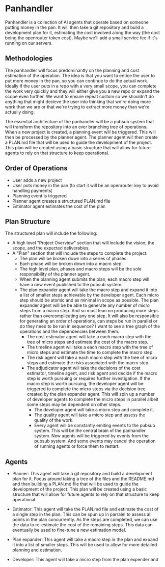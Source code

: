 # Panhandler

Panhandler is a collection of AI agents that operate based on someone putting money in the pan. It will then take a git repository and build a development plan for it, estimating the cost involved along the way (the cost being the openrouter token cost). Maybe we'll add a small service fee if it's running on our servers.

## Methodologies

The panhandler will focus predominantly on the planning and cost estimation of the operation. The idea is that you want to entice the user to put more money in the pan, so you can continue to do the actual work. Ideally if the user puts in a repo with a very small scope, you can complete the work very quickly and they will either give you a new repo or expand the scope even further. We want to ensure repeat custom so we shouldn't do anything that might decieve the user into thinking that we're doing more work than we are or that we're trying to extract more money than we're actually doing.

The essential architecture of the panhandler will be a pubsub system that will transform the repository into an ever branching tree of operations. When a new project is created, a planning event will be triggered. This will then be processed by the planner agent. The planner agent will then create a PLAN.md file that will be used to guide the development of the project. This plan will be created using a basic structure that will allow for future agents to rely on that structure to keep operational.

## Order of Operations

- User adds a new project
- User puts money in the pan (to start it will be an openrouter key to avoid handling payments)
- Planning event is triggered
- Planner agent creates a structured PLAN.md file
- Estimator agent estimates the cost of the plan

## Plan Structure

The structured plan will include the following:

- A high level "Project Overview" section that will include the vision, the scope, and the expected deliverables.
- A "Plan" section that will include the steps to complete the project.
    - The plan will be broken down into a series of phases.
    - Each phase will be broken down into a macro step.
    - The high level plan, phases and macro steps will be the sole responsibility of the planner agent.
    - When the planning agent submits the plan, each macro step will have a new event published to the pubsub system.
    - The plan expander agent will take the macro step and expand it into a list of smaller steps achievable by the developer agent. Each micro step should be atomic and as minimal in scope as possible. The plan expander agent will be be able to generate any number of micro steps from a macro step. And so must lean on producing more steps rather than overcomplicating any one step. It will also be responsible for generating an order of operations, can steps be run in parallel or do they need to be run in sequence? I want to see a tree graph of the operations and the dependencies between them.
        - The cost estimator agent will take a each macro step with the tree of micro steps and estimate the cost of the macro step.
        - The timeline agent will take a each macro step with the tree of micro steps and estimate the time to complete the macro step.
        - The risk agent will take a each macro step with the tree of micro steps and estimate the risks associated with the macro step.
        - The adjudicator agent will take the decisions of the cost estimator, timeline agent, and risk agent and decide if the macro step is worth pursuing or requires further investigation. If the macro step is worth pursuing, the developer agent will be triggered to complete the micro steps via the decision tree created by the plan expander agent. This will spin up a number of developer agents to complete the micro steps in parallel albeit some steps may be dependent on other steps.
            - The developer agent will take a micro step and complete it.
            - The quality agent will take a micro step and assess the quality of the work.
            - Every agent will be constantly emiting events to the pubsub system. This will be the central brain of the panhandler system. New agents will be triggered by events from the pubsub system. And some events may cancel the operation of running agents or force them to restart.

## Agents

- Planner: This agent will take a git repository and build a development plan for it. Focus around taking a tree of the files and the README.md and then building a PLAN.md file that will be used to guide the development of the project. This plan will be created using a basic structure that will allow for future agents to rely on that structure to keep operational.

- Estimator: This agent will take the PLAN.md file and estimate the cost of a single step in the plan. This can be spun up in parralel to assess all points in the plan concurrently. As the steps are completed, we can use the data to re-estimate the cost of the remaining steps. This data can eventually be used to fine-tune a new estimation model.

- Plan expander: This agent will take a macro step in the plan and expand it into a list of smaller steps. This will be used to allow for more detailed planning and estimation.

- Developer: This agent will take a micro step from the plan expender and 
